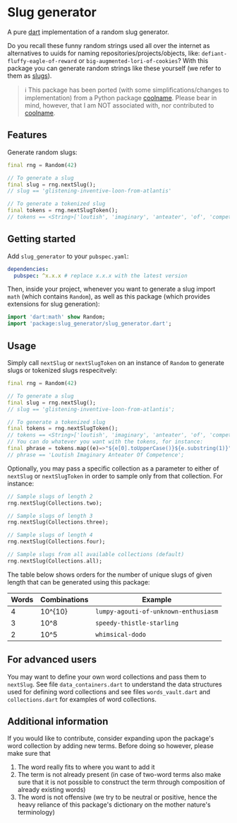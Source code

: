 # Slug generator

A pure [dart](https://dart.dev/) implementation of a random slug generator.

Do you recall these funny random strings used all over the internet as alternatives to uuids for naming repositories/projects/objects, like: `defiant-fluffy-eagle-of-reward` or `big-augmented-lori-of-cookies`? With this package you can generate random strings like these yourself (we refer to them as [slugs](https://developer.mozilla.org/en-US/docs/Glossary/Slug)).

> :information_source: This package has been ported (with some simplifications/changes to implementation) from a Python package [coolname](https://github.com/alexanderlukanin13/coolname). Please bear in mind, however, that I am NOT associated with, nor contributed to [coolname](https://github.com/alexanderlukanin13/coolname).

## Features

Generate random slugs:

```dart
final rng = Random(42)

// To generate a slug
final slug = rng.nextSlug();
// slug == 'glistening-inventive-loon-from-atlantis'

// To generate a tokenized slug
final tokens = rng.nextSlugToken();
// tokens == <String>['loutish', 'imaginary', 'anteater', 'of', 'competence']
```

## Getting started

Add `slug_generator` to your `pubspec.yaml`:

```yaml
dependencies:
  pubspec: ^x.x.x # replace x.x.x with the latest version
```

Then, inside your project, whenever you want to generate a slug import `math` (which contains `Random`), as well as this package (which provides extensions for slug generation):

```dart
import 'dart:math' show Random;
import 'package:slug_generator/slug_generator.dart';
```

## Usage

Simply call `nextSlug` or `nextSlugToken` on an instance of `Random` to generate slugs or tokenized slugs respecitvely:

```dart
final rng = Random(42)

// To generate a slug
final slug = rng.nextSlug();
// slug == 'glistening-inventive-loon-from-atlantis';

// To generate a tokenized slug
final tokens = rng.nextSlugToken();
// tokens == <String>['loutish', 'imaginary', 'anteater', 'of', 'competence'];
// You can do whatever you want with the tokens, for instance:
final phrase = tokens.map((e)=>"${e[0].toUpperCase()}${e.substring(1)}").join(' ');
// phrase == 'Loutish Imaginary Anteater Of Competence';
```

Optionally, you may pass a specific collection as a parameter to either of `nextSlug` or `nextSlugToken` in order to sample only from that collection. For instance:

```dart
// Sample slugs of length 2
rng.nextSlug(Collections.two);

// Sample slugs of length 3
rng.nextSlug(Collections.three);

// Sample slugs of length 4
rng.nextSlug(Collections.four);

// Sample slugs from all available collections (default)
rng.nextSlug(Collections.all);
```

The table below shows orders for the number of unique slugs of given length that can be generated using this package:

| Words | Combinations | Example                              |
| ----- | ------------ | ------------------------------------ |
| 4     | 10^{10}      | `lumpy-agouti-of-unknown-enthusiasm` |
| 3     | 10^8         | `speedy-thistle-starling`            |
| 2     | 10^5         | `whimsical-dodo`                     |

## For advanced users

You may want to define your own word collections and pass them to `nextSlug`. See file `data_containers.dart` to understand the data structures used for defining word collections and see files `words_vault.dart` and `collections.dart` for examples of word collections.

## Additional information

If you would like to contribute, consider expanding upon the package's word collection by adding new terms. Before doing so however, please make sure that

1. The word really fits to where you want to add it
1. The term is not already present (in case of two-word terms also make sure that it is not possible to construct the term through composition of already existing words)
1. The word is not offensive (we try to be neutral or positive, hence the heavy reliance of this package's dictionary on the mother nature's terminology)
